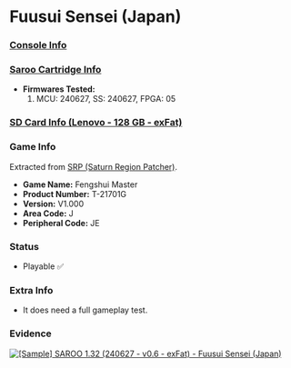 # Fuusui Sensei (Japan)

### [Console Info](../../../../../Info/Consoles/VA13/README.md)

### [Saroo Cartridge Info](../../../../../Info/Cartridges/RetroGameParadiseStore/1.32F/README.md)

- <b>Firmwares Tested:</b>
  1. MCU: 240627, SS: 240627, FPGA: 05

### [SD Card Info (Lenovo - 128 GB - exFat)](../../../../../Info/SdCards/Lenovo/128GB/exfat/README.md)

### Game Info

Extracted from [SRP (Saturn Region Patcher)](https://segaxtreme.net/resources/saturn-region-patcher.81/download).

- <b>Game Name:</b> Fengshui Master
- <b>Product Number:</b> T-21701G
- <b>Version:</b> V1.000
- <b>Area Code:</b> J
- <b>Peripheral Code:</b> JE

### Status

- Playable :white_check_mark:

### Extra Info

- It does need a full gameplay test.

### Evidence

[![[Sample] SAROO 1.32 (240627 - v0.6 - exFat) - Fuusui Sensei (Japan)](https://img.youtube.com/vi/ngmfUz0aLUU/0.jpg)](https://www.youtube.com/watch?v=ngmfUz0aLUU)
